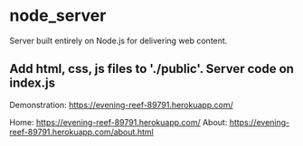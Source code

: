 # node_server
Server built entirely on Node.js for delivering web content. 

Add html, css, js files to './public'. 
Server code on index.js 
---------------------------------------------------------------------
Demonstration: https://evening-reef-89791.herokuapp.com/

Home: https://evening-reef-89791.herokuapp.com/
About: https://evening-reef-89791.herokuapp.com/about.html


